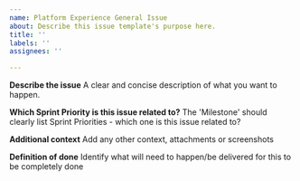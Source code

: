 ```yaml
---
name: Platform Experience General Issue
about: Describe this issue template's purpose here.
title: ''
labels: ''
assignees: ''

---
```


**Describe the issue**
A clear and concise description of what you want to happen.

**Which Sprint Priority is this issue related to?**
The 'Milestone' should clearly list Sprint Priorities - which one is this issue related to?

**Additional context**
Add any other context, attachments or screenshots

**Definition of done**
Identify what will need to happen/be delivered for this to be completely done
